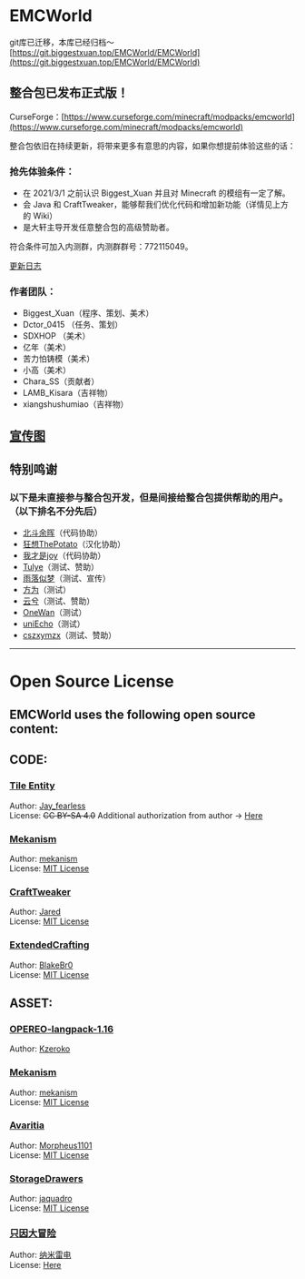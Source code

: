 # EMCWorld

git库已迁移，本库已经归档～
[https://git.biggestxuan.top/EMCWorld/EMCWorld](https://git.biggestxuan.top/EMCWorld/EMCWorld)

## 整合包已发布正式版！  

CurseForge：[https://www.curseforge.com/minecraft/modpacks/emcworld](https://www.curseforge.com/minecraft/modpacks/emcworld)  
  
整合包依旧在持续更新，将带来更多有意思的内容，如果你想提前体验这些的话：  
  
### 抢先体验条件： 
- 在 2021/3/1 之前认识 Biggest_Xuan 并且对 Minecraft 的模组有一定了解。  
- 会 Java 和 CraftTweaker，能够帮我们优化代码和增加新功能（详情见上方的 Wiki）  
- 是大轩主导开发任意整合包的高级赞助者。  
  
符合条件可加入内测群，内测群群号：772115049。
  
[更新日志](https://www.kdocs.cn/l/cmWg2YY8ecuW)

### 作者团队：
- Biggest_Xuan（程序、策划、美术）
- Dctor_0415 （任务、策划）
- SDXHOP （美术）
- 亿年（美术）
- 苦力怕铸模（美术）
- 小高（美术）
- Chara_SS（贡献者）
- LAMB_Kisara（吉祥物）
- xiangshushumiao（吉祥物）
  
[宣传图](https://biggestxuan.top/emcworld/banner.png)
---
## 特别鸣谢  
### 以下是未直接参与整合包开发，但是间接给整合包提供帮助的用户。（以下排名不分先后）  
- [北斗余晖](https://center.mcmod.cn/219479)（代码协助）
- [狂想ThePotato](https://center.mcmod.cn/257643)（汉化协助）
- [我才是joy](https://center.mcmod.cn/71683)（代码协助）
- [Tulye](https://center.mcmod.cn/280979/)（测试、赞助）
- [雨落似梦](https://live.bilibili.com/9228670?)（测试、宣传）
- [方为](https://center.mcmod.cn/467324/)（测试）
- [云兮](https://center.mcmod.cn/71130/)（测试、赞助）
- [OneWan](https://center.mcmod.cn/564896/)（测试）
- [uniEcho](https://center.mcmod.cn/485516/)（测试）
- [cszxymzx](https://center.mcmod.cn/557930/)（测试、赞助） 
--- 
# Open Source License
## EMCWorld uses the following open source content:
  
## CODE:
  
### [Tile Entity](https://blog.csdn.net/Jay_fearless/article/details/125549815)  
Author: [Jay_fearless](https://blog.csdn.net/Jay_fearless)  
License: ~~CC BY-SA 4.0~~ Additional authorization from author -> [Here](https://biggestxuan.top/emcworld/license/license.png)

### [Mekanism](https://github.com/mekanism/Mekanism)  
Author: [mekanism](https://github.com/mekanism)  
License: [MIT License](https://github.com/mekanism/Mekanism/blob/1.16.x/LICENSE) 
  
### [CraftTweaker](https://github.com/CraftTweaker/CraftTweaker)  
Author: [Jared](https://github.com/jaredlll08)  
License: [MIT License](https://github.com/CraftTweaker/CraftTweaker/blob/1.16/LICENSE)

### [ExtendedCrafting](https://github.com/BlakeBr0/ExtendedCrafting/tree/1.16)  
Author: [BlakeBr0](https://github.com/BlakeBr0)  
License: [MIT License](https://github.com/BlakeBr0/ExtendedCrafting/blob/1.16/LICENSE)

## ASSET:  
  
### [OPEREO-langpack-1.16](https://github.com/Kzeroko/OPEREO-langpack-1.16)  
Author: [Kzeroko](https://github.com/Kzeroko)  

### [Mekanism](https://github.com/mekanism/Mekanism)  
Author: [mekanism](https://github.com/mekanism)  
License: [MIT License](https://github.com/mekanism/Mekanism/blob/1.16.x/LICENSE) 
  
### [Avaritia](https://github.com/Morpheus1101/Avaritia)  
Author: [Morpheus1101](https://github.com/Morpheus1101)  
License: [MIT License](https://github.com/Morpheus1101/Avaritia/blob/master/README.md)  
  
### [StorageDrawers](https://github.com/jaquadro/StorageDrawers)  
Author: [jaquadro](https://github.com/jaquadro)  
License: [MIT License](https://github.com/jaquadro/StorageDrawers/blob/1.16/LICENSE)
  
### [只因大冒险](https://www.bilibili.com/video/BV19x4y1R7ar/)
Author: [纳米雷电](https://space.bilibili.com/497926520)  
License: [Here](https://biggestxuan.top/emcworld/license/chi.png)
